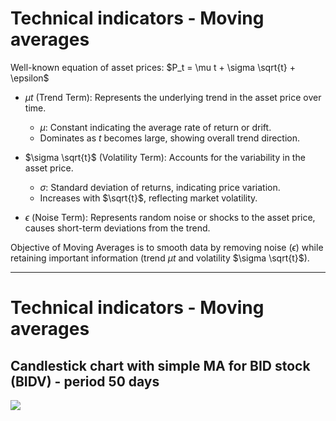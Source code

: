 # Technical indicators - Moving averages

$\text{Well-known equation of asset prices: }$
$P_t = \mu t + \sigma \sqrt{t} + \epsilon$

- $\mu t$ (Trend Term): Represents the underlying trend in the asset price over time.
  - $\mu$: Constant indicating the average rate of return or drift.
  - Dominates as $t$ becomes large, showing overall trend direction.

- $\sigma \sqrt{t}$ (Volatility Term): Accounts for the variability in the asset price.
  - $\sigma$: Standard deviation of returns, indicating price variation.
  - Increases with $\sqrt{t}$, reflecting market volatility.

- $\epsilon$ (Noise Term): Represents random noise or shocks to the asset price, causes short-term deviations from the trend.

Objective of Moving Averages is to smooth data by removing noise ($\epsilon$) while retaining important information (trend $\mu t$ and volatility $\sigma \sqrt{t}$).

---

# Technical indicators - Moving averages
## Candlestick chart with simple MA for BID stock (BIDV) - period 50 days

<img src='/ma-example.png' className='w-180 mx-auto'/>